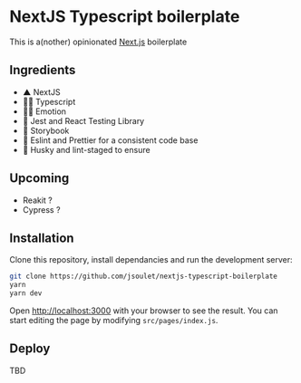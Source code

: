 # NextJS Typescript boilerplate

This is a(nother) opinionated [Next.js](https://nextjs.org/) boilerplate

## Ingredients

- ▲ NextJS
- 👮‍♂️ Typescript
- 👩‍🎤 Emotion
- 🐐 Jest and React Testing Library
- 📖 Storybook
- 🌈 Eslint and Prettier for a consistent code base
- 👀 Husky and lint-staged to ensure

## Upcoming

- Reakit ?
- Cypress ?

## Installation

Clone this repository, install dependancies and run the development server:

```bash
git clone https://github.com/jsoulet/nextjs-typescript-boilerplate
yarn
yarn dev
```

Open [http://localhost:3000](http://localhost:3000) with your browser to see the result.
You can start editing the page by modifying `src/pages/index.js`.

## Deploy

TBD
